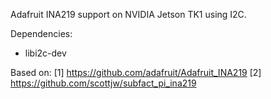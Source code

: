 Adafruit INA219 support on NVIDIA Jetson TK1 using I2C.

Dependencies:
- libi2c-dev

Based on:
[1] https://github.com/adafruit/Adafruit_INA219
[2] https://github.com/scottjw/subfact_pi_ina219
